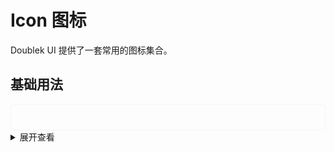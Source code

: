 <style scoped>
.example {
  display: flex;
  border: 1px solid #f5f5f5;
  border-radius: 5px;
  padding: 20px;
}
i {
  font-size: 30px !important;
}
</style>

# Icon 图标

Doublek UI 提供了一套常用的图标集合。

## 基础用法

  <div class="example">
  <k-icon name="cart-add-fill"></k-icon>
  <k-icon name="money-bank-fill"></k-icon>
  <k-icon name="global"></k-icon>
  <k-icon name="message-send-inquiry-fill"></k-icon>
  <k-icon name="honor"></k-icon>
  <k-icon name="money-dollar-symbol"></k-icon>
  <k-icon name="image-text-fill"></k-icon>
  <k-icon name="money-asp"></k-icon>
  <k-icon name="invoice"></k-icon>
  <k-icon name="money-dollar"></k-icon>
  <k-icon name="info"></k-icon>
  <k-icon name="success"></k-icon>
  <k-icon name="error"></k-icon>
  <k-icon name="warning"></k-icon>
  <k-icon name="close"></k-icon>
  <k-icon name="up"></k-icon>
  </div>
  <details>
  <summary>展开查看</summary>

  ```vue
  <k-icon name="cart-add-fill"></k-icon>
  <k-icon name="money-bank-fill"></k-icon>
  <k-icon name="global"></k-icon>
  <k-icon name="message-send-inquiry-fill"></k-icon>
  <k-icon name="honor"></k-icon>
  <k-icon name="money-dollar-symbol"></k-icon>
  <k-icon name="image-text-fill"></k-icon>
  <k-icon name="money-asp"></k-icon>
  <k-icon name="invoice"></k-icon>
  <k-icon name="money-dollar"></k-icon>
  <k-icon name="info"></k-icon>
  <k-icon name="success"></k-icon>
  <k-icon name="error"></k-icon>
  <k-icon name="warning"></k-icon>
  <k-icon name="close"></k-icon>
  <k-icon name="up"></k-icon>
  ```
  </details>
  
